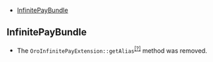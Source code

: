 - [InfinitePayBundle](#infinitepaybundle)

InfinitePayBundle
-----------------
* The `OroInfinitePayExtension::getAlias`<sup>[[?]](https://github.com/oroinc/OroInfinitePayBundle/tree/5.0.0/DependencyInjection/OroInfinitePayExtension.php#L29 "Oro\Bundle\InfinitePayBundle\DependencyInjection\OroInfinitePayExtension::getAlias")</sup> method was removed.

